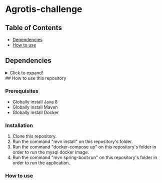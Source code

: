 # Agrotis-challenge

## Table of Contents

- [Dependencies](#dependencies)
- [How to use](#how-to-use-this-repository)

## Dependencies

<details>
<summary>Click to expand!</summary>

| **Dependency**      | **Version** |
|---------------------|:-----------:|
| Spring Boot         |    3.1.1    |
| Spring Data JPA     |    3.1.0    |
| MySQL               |     8.x     |
| Lombok              |   1.18.26   |
| Java Validation API |    3.0.6    |
| Flyway-core         |    9.16.3   |
| Flyway-mysql        |    9.20.1   |


</details>
## How to use this repository

### Prerequisites

* Globally install Java 8
* Globally install Maven
* Globally install Docker

### Installation

1. Clone this repository.
2. Run the command "mvn install" on this repository's folder.
3. Run the command "docker-compose up" on this repository's folder in order to run the mysql docker image.
4. Run the command "mvn spring-boot:run" on this repository's folder in order to run the application.

### How to use

